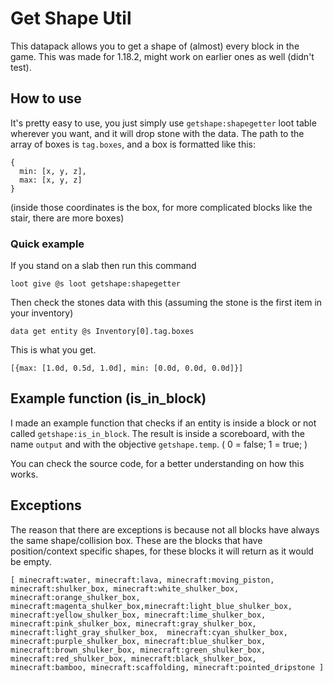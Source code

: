 # Get Shape Util

This datapack allows you to get a shape of (almost) every block in the game.
This was made for 1.18.2, might work on earlier ones as well (didn't test).

## How to use

It's pretty easy to use, you just simply use `getshape:shapegetter` loot table wherever you want, and it will drop stone with the data. The path to the array of boxes is `tag.boxes`, and a box is formatted like this:
```
{
  min: [x, y, z],
  max: [x, y, z]
}
```
(inside those coordinates is the box, for more complicated blocks like the stair, there are more boxes)

### Quick example

If you stand on a slab then run this command
```mcfunction
loot give @s loot getshape:shapegetter
```
Then check the stones data with this (assuming the stone is the first item in your inventory)
```mcfunction
data get entity @s Inventory[0].tag.boxes
```
This is what you get.
```
[{max: [1.0d, 0.5d, 1.0d], min: [0.0d, 0.0d, 0.0d]}]
```

## Example function (is_in_block) 

I made an example function that checks if an entity is inside a block or not called `getshape:is_in_block`.
The result is inside a scoreboard, with the name `output` and with the objective `getshape.temp`. ( 0 = false; 1 = true; )

You can check the source code, for a better understanding on how this works.

## Exceptions

The reason that there are exceptions is because not all blocks have always the same shape/collision box. 
These are the blocks that have position/context specific shapes, for these blocks it will return as it would be empty.
```
[ minecraft:water, minecraft:lava, minecraft:moving_piston, minecraft:shulker_box, minecraft:white_shulker_box, minecraft:orange_shulker_box, minecraft:magenta_shulker_box,minecraft:light_blue_shulker_box, minecraft:yellow_shulker_box, minecraft:lime_shulker_box, minecraft:pink_shulker_box, minecraft:gray_shulker_box, minecraft:light_gray_shulker_box,  minecraft:cyan_shulker_box, minecraft:purple_shulker_box, minecraft:blue_shulker_box, minecraft:brown_shulker_box, minecraft:green_shulker_box, minecraft:red_shulker_box, minecraft:black_shulker_box, minecraft:bamboo, minecraft:scaffolding, minecraft:pointed_dripstone ]
```

